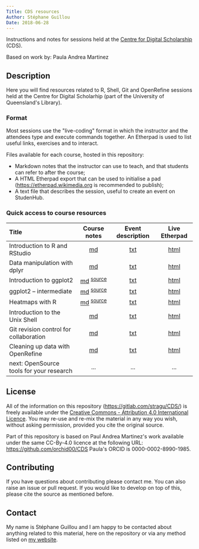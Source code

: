 ```yaml
---
Title: CDS resources
Author: Stéphane Guillou
Date: 2018-06-28
---
```


Instructions and notes for sessions held at the [Centre for Digital Scholarship](https://web.library.uq.edu.au/locations-hours/centre-digital-scholarship) (CDS).

Based on work by: Paula Andrea Martinez

## Description

Here you will find resources related to R, Shell, Git and OpenRefine sessions held at the Centre for Digital Scholarhip (part of the University of Queensland's Library).

### Format

Most sessions use the "live-coding" format in which the instructor and the attendees type and execute commands together.
An Etherpad is used to list useful links, exercises and to interact.

Files available for each course, hosted in this repository:

* Markdown notes that the instructor can use to teach, and that students can refer to after the course;
* A HTML Etherpad export that can be used to initialise a pad (https://etherpad.wikimedia.org is recommended to publish);
* A text file that describes the session, useful to create an event on StudenHub.

### Quick access to course resources

| Title | Course notes | Event description | Live Etherpad |
|:-|:-:|:-:|:-:|
| Introduction to R and RStudio | [md](https://gitlab.com/stragu/CDS/blob/master/R/rstudio_intro/rstudio_intro.md) | [txt](https://gitlab.com/stragu/CDS/blob/master/R/rstudio_intro/rstudio_intro_description.txt) | [html](https://etherpad.wikimedia.org/p/cds-rstudio) |
| Data manipulation with dplyr | [md](https://gitlab.com/stragu/CDS/blob/master/R/dplyr/dplyr.md) | [txt](https://gitlab.com/stragu/CDS/blob/master/R/dplyr/dplyr_description.txt) | [html](https://etherpad.wikimedia.org/p/cds-dplyr) |
| Introduction to ggplot2 | [md](https://gitlab.com/stragu/CDS/blob/master/R/ggplot2_intro/ggplot2_intro.md) <sup>[source](https://gitlab.com/stragu/CDS/blob/master/R/ggplot2_intro/ggplot2_intro.Rmd)</sup> | [txt](https://gitlab.com/stragu/CDS/blob/master/R/ggplot2_intro/ggplot2_intro_description.txt) | [html](https://etherpad.wikimedia.org/p/cds-ggplot2-intro) |
| ggplot2 – intermediate | [md](https://gitlab.com/stragu/CDS/blob/master/R/ggplot2_intermediate/ggplot2_intermediate.md) <sup>[source](https://gitlab.com/stragu/CDS/blob/master/R/ggplot2_intermediate/ggplot2_intermediate.Rmd)</sup> | [txt](https://gitlab.com/stragu/CDS/blob/master/R/ggplot2_intermediate/ggplot2_intermediate_description.txt) | [html](https://etherpad.wikimedia.org/p/cds-ggplot2-inter) |
| Heatmaps with R | [md](https://gitlab.com/stragu/CDS/blob/master/R/heatmaps/heatmaps_intermediate.md) <sup>[source](https://gitlab.com/stragu/CDS/blob/master/R/heatmaps_intermediate.Rmd)</sup> | [txt](https://gitlab.com/stragu/CDS/blob/master/R/heatmaps/heatmaps_intermediate_description.txt) | [html](https://etherpad.wikimedia.org/p/cds-heatmaps) |
| Introduction to the Unix Shell | [md](https://gitlab.com/stragu/CDS/blob/master/Shell/shell_intro.md) | [txt](https://gitlab.com/stragu/CDS/blob/master/Shell/shell_intro_description.txt) | [html](https://etherpad.wikimedia.org/p/cds-shell) |
| Git revision control for collaboration | [md](https://gitlab.com/stragu/CDS/blob/master/Git/git.md) | [txt](https://gitlab.com/stragu/CDS/blob/master/Git/git_description.txt) | [html](https://etherpad.wikimedia.org/p/cds-git) |
| Cleaning up data with OpenRefine | [md](https://gitlab.com/stragu/CDS/blob/master/OpenRefine/openrefine.md) | [txt](https://gitlab.com/stragu/CDS/blob/master/OpenRefine/openrefine_description.txt) | [html](https://etherpad.wikimedia.org/p/cds-openrefine) |
| next: OpenSource tools for your research | ... | ... | ... |

## License

All of the information on this repository (https://gitlab.com/stragu/CDS/) is freely available under the [Creative Commons - Attribution 4.0 International Licence](https://creativecommons.org/licenses/by/4.0/). You may re-use and re-mix the material in any way you wish, without asking permission, provided you cite the original source.

Part of this repository is based on Paul Andrea Martinez's work available under the same CC-By-4.0 licence at the following URL: https://github.com/orchid00/CDS
Paula's ORCID is 0000-0002-8990-1985.

## Contributing

If you have questions about contributing please contact me. You can also raise an issue or pull request. If you would like to develop on top of this, please cite the source as mentioned before.

## Contact
 
My name is Stéphane Guillou and I am happy to be contacted about anything related to this material, here on the repository or via any method listed on [my website](https://stragu.gitlab.io/contact/).
